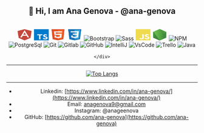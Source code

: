 <div align="center">
    <h2>👋 Hi, I am Ana Genova - @ana-genova </h2>
    <br/>
    <div>
        <img alt="Angular" title="Angular" height="30" width="40"
             src="https://raw.githubusercontent.com/devicons/devicon/master/icons/angularjs/angularjs-plain.svg">
        <img alt="Ts" title="Ts" height="30" width="40"
             src="https://raw.githubusercontent.com/devicons/devicon/master/icons/typescript/typescript-plain.svg">
        <img alt="HTML" title="HTML" height="30" width="40"
             src="https://raw.githubusercontent.com/devicons/devicon/master/icons/html5/html5-original.svg">
        <img alt="CSS" title="CSS" height="30" width="40"
             src="https://raw.githubusercontent.com/devicons/devicon/master/icons/css3/css3-original.svg">
        <img alt="Bootstrap" title="Bootstrap" height="30" width="40"
             src="https://cdn.jsdelivr.net/gh/devicons/devicon/icons/bootstrap/bootstrap-original.svg">
        <img alt="Sass" title="Sass" height="30" width="40"
             src="https://cdn.jsdelivr.net/gh/devicons/devicon/icons/sass/sass-original.svg">
        <img alt="Js" title="Js" height="30" width="40"
             src="https://raw.githubusercontent.com/devicons/devicon/master/icons/javascript/javascript-plain.svg">
        <img alt="NodeJs" title="NodeJs" height="30" width="40"
             src="https://raw.githubusercontent.com/devicons/devicon/master/icons/nodejs/nodejs-original.svg">
        <img alt="NPM" title="NPM" height="30" width="40"
             src="https://cdn.jsdelivr.net/gh/devicons/devicon/icons/npm/npm-original-wordmark.svg">
        <img alt="PostgreSql" title="PostgreSql" height="30" width="40"
             src="https://cdn.jsdelivr.net/gh/devicons/devicon/icons/postgresql/postgresql-original.svg">
        <img alt="Git" title="Git" height="30" width="40"
             src="https://cdn.jsdelivr.net/gh/devicons/devicon/icons/git/git-original.svg">
        <img alt="Gitlab" title="Gitlab" height="30" width="40"
             src="https://cdn.jsdelivr.net/gh/devicons/devicon/icons/gitlab/gitlab-original.svg">
        <img alt="GitHub" title="GitHub" height="30" width="40"
             src="https://cdn.jsdelivr.net/gh/devicons/devicon/icons/github/github-original.svg">
        <img alt="IntelliJ" title="IntelliJ" height="30" width="40"
             src="https://cdn.jsdelivr.net/gh/devicons/devicon/icons/intellij/intellij-plain.svg">
        <img alt="VsCode" title="VsCode" height="30" width="40"
             src="https://cdn.jsdelivr.net/gh/devicons/devicon/icons/vscode/vscode-original.svg">
        <img alt="Trello" title="Trello" height="30" width="40"
             src="https://cdn.jsdelivr.net/gh/devicons/devicon/icons/trello/trello-plain.svg">
        <img alt="Java" title="Java" height="30" width="40"
             src="https://cdn.jsdelivr.net/gh/devicons/devicon@latest/icons/java/java-original.svg"/>
          
    </div>
</div>

* * *

[![Top Langs](https://github-readme-stats.vercel.app/api/top-langs/?username=ana-genova&show_icons=true&icon_color=ffaa00&theme=city_lights&hide_border=true&border_radius=2)](https://github.com/anuraghazra/github-readme-stats)

* * *


*   Linkedin: [https://www.linkedin.com/in/ana-genova/](https://www.linkedin.com/in/ana-genova/)
*   Email: anagenova9@gmail.com
*   Instagram: @anageenova
*   GitHub: [https://github.com/ana-genova](https://github.com/ana-genova)

